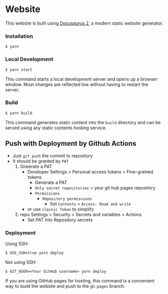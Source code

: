 # Website

This website is built using [Docusaurus 2](https://docusaurus.io/), a modern static website generator.

### Installation

```
$ yarn
```

### Local Development

```
$ yarn start
```

This command starts a local development server and opens up a browser window. Most changes are reflected live without having to restart the server.

### Build

```
$ yarn build
```

This command generates static content into the `build` directory and can be served using any static contents hosting service.

## Push with Deployment by Github Actions

- Just `git push` the commit to repository
- It should be granted by `PAT`
  1. Gneerate a PAT
     - Developer Settings > Personal access tokens > Fine-grained tokens
       - Generate a PAT
       - `Only secret repositories` = your git hub pages repository
       - `Permissions`
         - `Repository permissions`
           - Set `Contents` = `Access: Read and write`
     - or use `classic Token` to simplify
  2. repo Settings > Security > Secrets and variables > Actions
     - Set PAT into Repository secrets

### Deployment

Using SSH:

```
$ USE_SSH=true yarn deploy
```

Not using SSH:

```
$ GIT_USER=<Your GitHub username> yarn deploy
```

If you are using GitHub pages for hosting, this command is a convenient way to build the website and push to the `gh-pages` branch.
